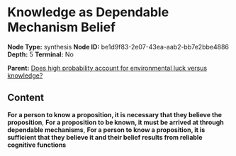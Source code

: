 # Knowledge as Dependable Mechanism Belief

**Node Type:** synthesis
**Node ID:** be1d9f83-2e07-43ea-aab2-bb7e2bbe4886
**Depth:** 5
**Terminal:** No

**Parent:** [Does high probability account for environmental luck versus knowledge?](does-high-probability-account-for-environmental-luck-versus-knowledge-antithesis-76ddc9b3-0e8b-4096-aabf-1c0c649adf8a.md)

## Content

**For a person to know a proposition, it is necessary that they believe the proposition**, **For a proposition to be known, it must be arrived at through dependable mechanisms**, **For a person to know a proposition, it is sufficient that they believe it and their belief results from reliable cognitive functions**
